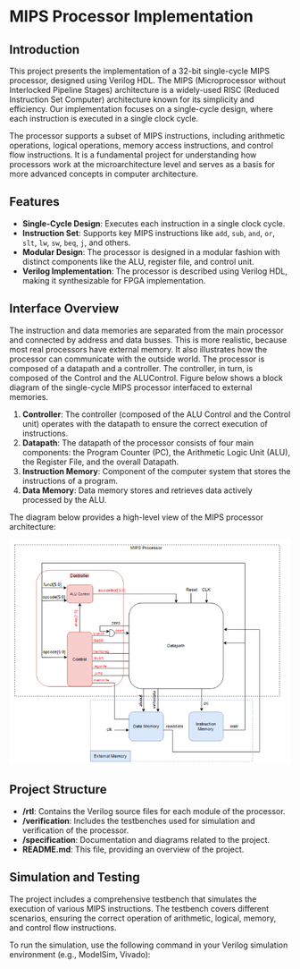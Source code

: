 # MIPS Processor Implementation

## Introduction

This project presents the implementation of a 32-bit single-cycle MIPS processor, designed using Verilog HDL. The MIPS (Microprocessor without Interlocked Pipeline Stages) architecture is a widely-used RISC (Reduced Instruction Set Computer) architecture known for its simplicity and efficiency. Our implementation focuses on a single-cycle design, where each instruction is executed in a single clock cycle.

The processor supports a subset of MIPS instructions, including arithmetic operations, logical operations, memory access instructions, and control flow instructions. It is a fundamental project for understanding how processors work at the microarchitecture level and serves as a basis for more advanced concepts in computer architecture.

## Features

- **Single-Cycle Design**: Executes each instruction in a single clock cycle.
- **Instruction Set**: Supports key MIPS instructions like `add`, `sub`, `and`, `or`, `slt`, `lw`, `sw`, `beq`, `j`, and others.
- **Modular Design**: The processor is designed in a modular fashion with distinct components like the ALU, register file, and control unit.
- **Verilog Implementation**: The processor is described using Verilog HDL, making it synthesizable for FPGA implementation.

## Interface Overview
The instruction and data memories are separated from the main processor and connected by address and data busses. This is more realistic, because most real processors have external memory. It also illustrates how the processor can communicate with the outside world.
The processor is composed of a datapath and a controller. The controller, in turn, is composed of the Control and the ALUControl. Figure below shows a block diagram of the single-cycle MIPS processor interfaced to external memories.

1. **Controller**: The controller (composed of the ALU Control and the Control unit) operates with the datapath to ensure
the correct execution of instructions.
2. **Datapath**: The datapath of the processor consists of four main components: the Program Counter (PC), the Arithmetic Logic Unit (ALU), the Register File, and the overall Datapath.
3. **Instruction Memory**: Component of the computer system that stores
the instructions of a program.
4. **Data Memory**: Data memory stores and retrieves data actively processed by the ALU.

The diagram below provides a high-level view of the MIPS processor architecture:

![Processor Interface](https://github.com/manhtrannnnnn/Single-Mips-Processor/blob/main/Picture/processor_interface.png)


## Project Structure

- **/rtl**: Contains the Verilog source files for each module of the processor.
- **/verification**: Includes the testbenches used for simulation and verification of the processor.
- **/specification**: Documentation and diagrams related to the project.
- **README.md**: This file, providing an overview of the project.

## Simulation and Testing

The project includes a comprehensive testbench that simulates the execution of various MIPS instructions. The testbench covers different scenarios, ensuring the correct operation of arithmetic, logical, memory, and control flow instructions.

To run the simulation, use the following command in your Verilog simulation environment (e.g., ModelSim, Vivado):


